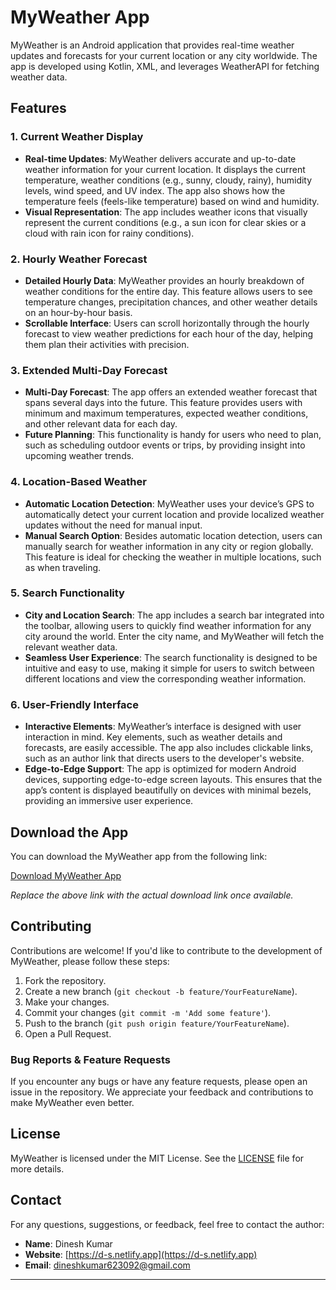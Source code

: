 # MyWeather App

MyWeather is an Android application that provides real-time weather updates and forecasts for your current location or any city worldwide. The app is developed using Kotlin, XML, and leverages WeatherAPI for fetching weather data.

## Features

### 1. Current Weather Display
- **Real-time Updates**: MyWeather delivers accurate and up-to-date weather information for your current location. It displays the current temperature, weather conditions (e.g., sunny, cloudy, rainy), humidity levels, wind speed, and UV index. The app also shows how the temperature feels (feels-like temperature) based on wind and humidity.
- **Visual Representation**: The app includes weather icons that visually represent the current conditions (e.g., a sun icon for clear skies or a cloud with rain icon for rainy conditions).

### 2. Hourly Weather Forecast
- **Detailed Hourly Data**: MyWeather provides an hourly breakdown of weather conditions for the entire day. This feature allows users to see temperature changes, precipitation chances, and other weather details on an hour-by-hour basis.
- **Scrollable Interface**: Users can scroll horizontally through the hourly forecast to view weather predictions for each hour of the day, helping them plan their activities with precision.

### 3. Extended Multi-Day Forecast
- **Multi-Day Forecast**: The app offers an extended weather forecast that spans several days into the future. This feature provides users with minimum and maximum temperatures, expected weather conditions, and other relevant data for each day.
- **Future Planning**: This functionality is handy for users who need to plan, such as scheduling outdoor events or trips, by providing insight into upcoming weather trends.

### 4. Location-Based Weather
- **Automatic Location Detection**: MyWeather uses your device’s GPS to automatically detect your current location and provide localized weather updates without the need for manual input.
- **Manual Search Option**: Besides automatic location detection, users can manually search for weather information in any city or region globally. This feature is ideal for checking the weather in multiple locations, such as when traveling.

### 5. Search Functionality
- **City and Location Search**: The app includes a search bar integrated into the toolbar, allowing users to quickly find weather information for any city around the world. Enter the city name, and MyWeather will fetch the relevant weather data.
- **Seamless User Experience**: The search functionality is designed to be intuitive and easy to use, making it simple for users to switch between different locations and view the corresponding weather information.

### 6. User-Friendly Interface
- **Interactive Elements**: MyWeather’s interface is designed with user interaction in mind. Key elements, such as weather details and forecasts, are easily accessible. The app also includes clickable links, such as an author link that directs users to the developer's website.
- **Edge-to-Edge Support**: The app is optimized for modern Android devices, supporting edge-to-edge screen layouts. This ensures that the app’s content is displayed beautifully on devices with minimal bezels, providing an immersive user experience.


## Download the App

You can download the MyWeather app from the following link:

[Download MyWeather App](https://github.com/Dinesh-singh-saini/MyWeather/blob/master/MyWeather.apk)

*Replace the above link with the actual download link once available.*

## Contributing

Contributions are welcome! If you'd like to contribute to the development of MyWeather, please follow these steps:

1. Fork the repository.
2. Create a new branch (`git checkout -b feature/YourFeatureName`).
3. Make your changes.
4. Commit your changes (`git commit -m 'Add some feature'`).
5. Push to the branch (`git push origin feature/YourFeatureName`).
6. Open a Pull Request.

### Bug Reports & Feature Requests

If you encounter any bugs or have any feature requests, please open an issue in the repository. We appreciate your feedback and contributions to make MyWeather even better.

## License

MyWeather is licensed under the MIT License. See the [LICENSE](LICENSE) file for more details.

## Contact

For any questions, suggestions, or feedback, feel free to contact the author:

- **Name**: Dinesh Kumar
- **Website**: [https://d-s.netlify.app](https://d-s.netlify.app)
- **Email**: dineshkumar623092@gmail.com

---

